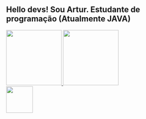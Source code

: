  ## Hello devs! Sou Artur. Estudante de programação (Atualmente JAVA)
<div align="left">
  <a href="https://github.com/22kun">
  <img height="150em" src="https://github-readme-stats.vercel.app/api?username=22kun&show_icons=true&theme=synthwave&include_all_commits=true&count_private=true"/>
 <img height="150em" src="https://github-readme-stats.vercel.app/api/top-langs/?username=22kun&layout=compact&langs_count=7&theme=synthwave"/>
</div>
<div>
 <a href="https://www.linkedin.com/in/arturdmaria/">
   <img height="72em" src="https://www.google.com/url?sa=i&url=https%3A%2F%2Ficonscout.com%2Ficon%2Flinkedin-1796350&psig=AOvVaw10aIwi3diFF7xfo9E156nd&ust=1645138592729000&source=images&cd=vfe&ved=0CAsQjRxqFwoTCOjR3oCphfYCFQAAAAAdAAAAABAD"
        </div>
    
